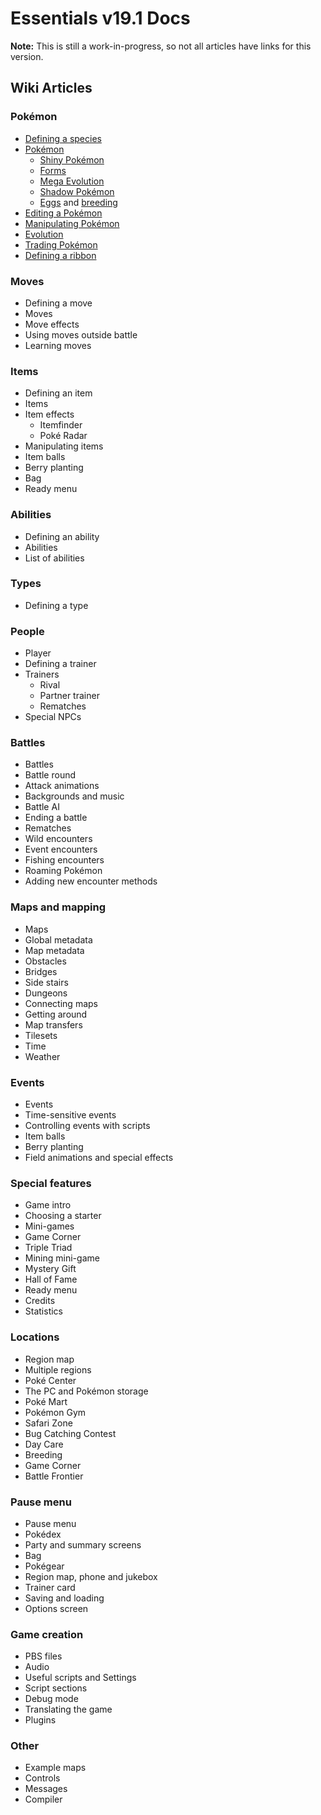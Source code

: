 # Essentials v19.1 Docs

**Note:** This is still a work-in-progress, so not all articles have links for this version.

## Wiki Articles

### Pokémon
* [Defining a species](https://essentialsdocs.fandom.com/wiki/Defining_a_species?oldid=1027)
* [Pokémon](https://essentialsdocs.fandom.com/wiki/Pok%C3%A9mon?oldid=388)
    * [Shiny Pokémon](https://essentialsdocs.fandom.com/wiki/Shiny_Pok%C3%A9mon?oldid=1327)
    * [Forms](https://essentialsdocs.fandom.com/wiki/Forms?oldid=1127)
    * [Mega Evolution](https://essentialsdocs.fandom.com/wiki/Mega_Evolution?oldid=132)
    * [Shadow Pokémon](https://essentialsdocs.fandom.com/wiki/Shadow_Pok%C3%A9mon?oldid=1092)
    * [Eggs](https://essentialsdocs.fandom.com/wiki/Eggs?oldid=1052) and [breeding](https://essentialsdocs.fandom.com/wiki/Breeding?oldid=1006)
* [Editing a Pokémon](https://essentialsdocs.fandom.com/wiki/Editing_a_Pok%C3%A9mon?oldid=1037)
* [Manipulating Pokémon](https://essentialsdocs.fandom.com/wiki/Manipulating_Pok%C3%A9mon?oldid=1082)
* [Evolution](https://essentialsdocs.fandom.com/wiki/Evolution?oldid=1105)
* [Trading Pokémon](https://essentialsdocs.fandom.com/wiki/Trading_Pok%C3%A9mon?oldid=882)
* [Defining a ribbon](https://essentialsdocs.fandom.com/wiki/Defining_a_ribbon?oldid=1109)

### Moves
* Defining a move
* Moves
* Move effects
* Using moves outside battle
* Learning moves

### Items
* Defining an item
* Items
* Item effects
    * Itemfinder
    * Poké Radar
* Manipulating items
* Item balls
* Berry planting
* Bag
* Ready menu

### Abilities
* Defining an ability
* Abilities
* List of abilities

### Types
* Defining a type

### People
* Player
* Defining a trainer
* Trainers
    * Rival
    * Partner trainer
    * Rematches
* Special NPCs

### Battles
* Battles
* Battle round
* Attack animations
* Backgrounds and music
* Battle AI
* Ending a battle
* Rematches
* Wild encounters
* Event encounters
* Fishing encounters
* Roaming Pokémon
* Adding new encounter methods

### Maps and mapping
* Maps
* Global metadata
* Map metadata
* Obstacles
* Bridges
* Side stairs
* Dungeons
* Connecting maps
* Getting around
* Map transfers
* Tilesets
* Time
* Weather

### Events
* Events
* Time-sensitive events
* Controlling events with scripts
* Item balls
* Berry planting
* Field animations and special effects

### Special features
* Game intro
* Choosing a starter
* Mini-games
* Game Corner
* Triple Triad
* Mining mini-game
* Mystery Gift
* Hall of Fame
* Ready menu
* Credits
* Statistics

### Locations
* Region map
* Multiple regions
* Poké Center
* The PC and Pokémon storage
* Poké Mart
* Pokémon Gym
* Safari Zone
* Bug Catching Contest
* Day Care
* Breeding
* Game Corner
* Battle Frontier

### Pause menu
* Pause menu
* Pokédex
* Party and summary screens
* Bag
* Pokégear
* Region map, phone and jukebox
* Trainer card
* Saving and loading
* Options screen

### Game creation
* PBS files
* Audio
* Useful scripts and Settings
* Script sections
* Debug mode
* Translating the game
* Plugins

### Other
* Example maps
* Controls
* Messages
* Compiler